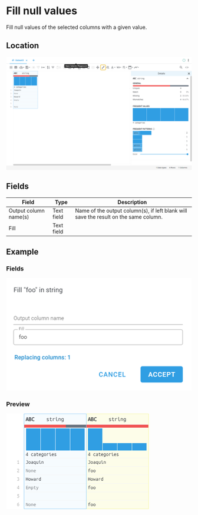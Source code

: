 # Fill null values
Fill null values of the selected columns with a given value.
## Location
![Fill null values on the interface](../../docs/screenshots/location/fill_na.png)
## Fields
Field | Type | Description
----- | ---- | -----------
Output column name(s) | Text field | Name of the output column(s), if left blank will save the result on the same column.
Fill | Text field | 
## Example
### Fields
![Fill null values fields](../../docs/screenshots/form/fill_na.png)
### Preview
![Fill null values example](../../docs/screenshots/table/fill_na.png)